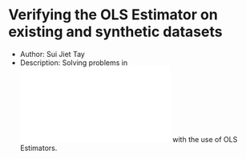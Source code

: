 # Verifying the OLS Estimator on existing and synthetic datasets

- Author: Sui Jiet Tay
- Description: Solving problems in ![hw2.pdf](./hw2.pdf) with the use of OLS Estimators.




